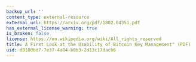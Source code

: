 ```yaml
---
backup_url: ''
content_type: external-resource
external_url: https://arxiv.org/pdf/1802.04351.pdf
has_external_license_warning: true
is_broken: false
license: https://en.wikipedia.org/wiki/All_rights_reserved
title: A First Look at the Usability of Bitcoin Key Management" (PDF)
uid: d0180bd7-7e37-4a84-b8b3-2d13c17dacb6
---
```

